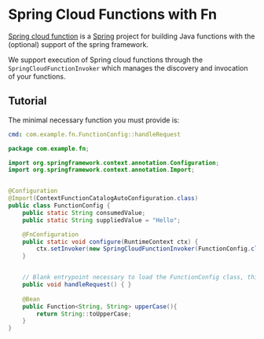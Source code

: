 # Spring Cloud Functions with Fn

[Spring cloud function](https://github.com/spring-cloud/spring-cloud-function)
is a [Spring](https://spring.io/) project for building Java functions with the
(optional) support of the spring framework.

We support execution of Spring cloud functions through the
`SpringCloudFunctionInvoker` which manages the discovery and invocation of your
functions.

## Tutorial

The minimal necessary function you must provide is:

```yaml
cmd: com.example.fn.FunctionConfig::handleRequest
```

```java
package com.example.fn;

import org.springframework.context.annotation.Configuration;
import org.springframework.context.annotation.Import;


@Configuration
@Import(ContextFunctionCatalogAutoConfiguration.class)
public class FunctionConfig {
    public static String consumedValue;
    public static String suppliedValue = "Hello";

    @FnConfiguration
    public static void configure(RuntimeContext ctx) {
        ctx.setInvoker(new SpringCloudFunctionInvoker(FunctionConfig.class));
    }


    // Blank entrypoint necessary to load the FunctionConfig class, this isn't invoked
    public void handleRequest() { }
	
	@Bean
	public Function<String, String> upperCase(){
	    return String::toUpperCase;
	}
}
```

